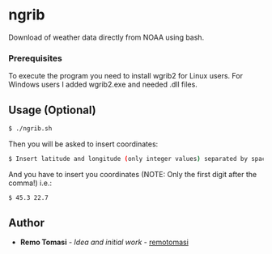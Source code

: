 # ngrib
Download of weather data directly from NOAA using bash.

### Prerequisites

To execute the program you need to install wgrib2 for Linux users.
For Windows users I added wgrib2.exe and needed .dll files.

## Usage (Optional)

```bash
$ ./ngrib.sh
```
Then you will be asked to insert coordinates:

```bash
$ Insert latitude and longitude (only integer values) separated by spaces (i.e.: 60 21)
```

And you have to insert you coordinates (NOTE: Only the first digit after the comma!) i.e.:

```bash
$ 45.3 22.7
```


## Author

* **Remo Tomasi** - *Idea and initial work* - [remotomasi](https://github.com/remotomasi)
